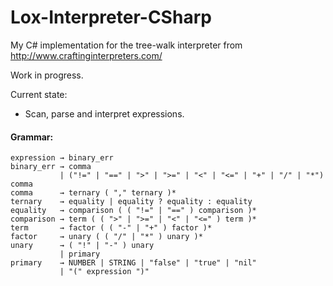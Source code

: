 # Lox-Interpreter-CSharp

My C# implementation for the tree-walk interpreter from http://www.craftinginterpreters.com/

Work in progress.

Current state:
- Scan, parse and interpret expressions.

#### Grammar:
```
expression → binary_err
binary_err → comma 
           | ("!=" | "==" | ">" | ">=" | "<" | "<=" | "+" | "/" | "*") comma
comma      → ternary ( "," ternary )*
ternary    → equality | equality ? equality : equality
equality   → comparison ( ( "!=" | "==" ) comparison )*
comparison → term ( ( ">" | ">=" | "<" | "<=" ) term )*
term       → factor ( ( "-" | "+" ) factor )*
factor     → unary ( ( "/" | "*" ) unary )*
unary      → ( "!" | "-" ) unary
           | primary
primary    → NUMBER | STRING | "false" | "true" | "nil"
           | "(" expression ")"
```
